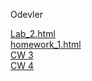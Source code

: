 Odevler

[Lab_2.html](https://hasankagit.github.io/Odevler/Lab_2.html) <br>
[homework_1.html](https://hasankagit.github.io/Odevler/homework_1.html) <br>
[CW 3](https://hasankagit.github.io/Odevler/inspector.html) <br>
[CW 4](https://hasankagit.github.io/Odevler/index.html)


